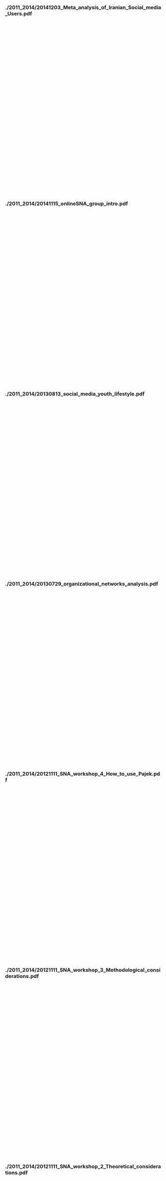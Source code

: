 
### ./2011_2014/20141203_Meta_analysis_of_Iranian_Social_media_Users.pdf

<object data="./2011_2014/20141203_Meta_analysis_of_Iranian_Social_media_Users.pdf" type="application/pdf" frameborder="0" width="600px" height="550px" style="padding: 20px;">
    <embed src="https://docs.google.com/viewer?url=https://github.com/akbaritabar/presentations/raw/main/docs/./2011_2014/20141203_Meta_analysis_of_Iranian_Social_media_Users.pdf&embedded=true" width="600px" height="550px"/>
</object>

### ./2011_2014/20141115_onlineSNA_group_intro.pdf

<object data="./2011_2014/20141115_onlineSNA_group_intro.pdf" type="application/pdf" frameborder="0" width="600px" height="550px" style="padding: 20px;">
    <embed src="https://docs.google.com/viewer?url=https://github.com/akbaritabar/presentations/raw/main/docs/./2011_2014/20141115_onlineSNA_group_intro.pdf&embedded=true" width="600px" height="550px"/>
</object>

### ./2011_2014/20130813_social_media_youth_lifestyle.pdf

<object data="./2011_2014/20130813_social_media_youth_lifestyle.pdf" type="application/pdf" frameborder="0" width="600px" height="550px" style="padding: 20px;">
    <embed src="https://docs.google.com/viewer?url=https://github.com/akbaritabar/presentations/raw/main/docs/./2011_2014/20130813_social_media_youth_lifestyle.pdf&embedded=true" width="600px" height="550px"/>
</object>

### ./2011_2014/20130729_organizational_networks_analysis.pdf

<object data="./2011_2014/20130729_organizational_networks_analysis.pdf" type="application/pdf" frameborder="0" width="600px" height="550px" style="padding: 20px;">
    <embed src="https://docs.google.com/viewer?url=https://github.com/akbaritabar/presentations/raw/main/docs/./2011_2014/20130729_organizational_networks_analysis.pdf&embedded=true" width="600px" height="550px"/>
</object>

### ./2011_2014/20121111_SNA_workshop_4_How_to_use_Pajek.pdf

<object data="./2011_2014/20121111_SNA_workshop_4_How_to_use_Pajek.pdf" type="application/pdf" frameborder="0" width="600px" height="550px" style="padding: 20px;">
    <embed src="https://docs.google.com/viewer?url=https://github.com/akbaritabar/presentations/raw/main/docs/./2011_2014/20121111_SNA_workshop_4_How_to_use_Pajek.pdf&embedded=true" width="600px" height="550px"/>
</object>

### ./2011_2014/20121111_SNA_workshop_3_Methodological_considerations.pdf

<object data="./2011_2014/20121111_SNA_workshop_3_Methodological_considerations.pdf" type="application/pdf" frameborder="0" width="600px" height="550px" style="padding: 20px;">
    <embed src="https://docs.google.com/viewer?url=https://github.com/akbaritabar/presentations/raw/main/docs/./2011_2014/20121111_SNA_workshop_3_Methodological_considerations.pdf&embedded=true" width="600px" height="550px"/>
</object>

### ./2011_2014/20121111_SNA_workshop_2_Theoretical_considerations.pdf

<object data="./2011_2014/20121111_SNA_workshop_2_Theoretical_considerations.pdf" type="application/pdf" frameborder="0" width="600px" height="550px" style="padding: 20px;">
    <embed src="https://docs.google.com/viewer?url=https://github.com/akbaritabar/presentations/raw/main/docs/./2011_2014/20121111_SNA_workshop_2_Theoretical_considerations.pdf&embedded=true" width="600px" height="550px"/>
</object>

### ./2011_2014/20121111_SNA_workshop_1_Intro.pdf

<object data="./2011_2014/20121111_SNA_workshop_1_Intro.pdf" type="application/pdf" frameborder="0" width="600px" height="550px" style="padding: 20px;">
    <embed src="https://docs.google.com/viewer?url=https://github.com/akbaritabar/presentations/raw/main/docs/./2011_2014/20121111_SNA_workshop_1_Intro.pdf&embedded=true" width="600px" height="550px"/>
</object>

### ./2011_2014/20120631_research_methods_for_online_networks.pdf

<object data="./2011_2014/20120631_research_methods_for_online_networks.pdf" type="application/pdf" frameborder="0" width="600px" height="550px" style="padding: 20px;">
    <embed src="https://docs.google.com/viewer?url=https://github.com/akbaritabar/presentations/raw/main/docs/./2011_2014/20120631_research_methods_for_online_networks.pdf&embedded=true" width="600px" height="550px"/>
</object>

### ./2011_2014/20120129_SNA_workshop_4_Software_How_to_use_2_pajek.pdf

<object data="./2011_2014/20120129_SNA_workshop_4_Software_How_to_use_2_pajek.pdf" type="application/pdf" frameborder="0" width="600px" height="550px" style="padding: 20px;">
    <embed src="https://docs.google.com/viewer?url=https://github.com/akbaritabar/presentations/raw/main/docs/./2011_2014/20120129_SNA_workshop_4_Software_How_to_use_2_pajek.pdf&embedded=true" width="600px" height="550px"/>
</object>

### ./2011_2014/20120129_SNA_workshop_3_Software_How_to_use_1_nodexl.pdf

<object data="./2011_2014/20120129_SNA_workshop_3_Software_How_to_use_1_nodexl.pdf" type="application/pdf" frameborder="0" width="600px" height="550px" style="padding: 20px;">
    <embed src="https://docs.google.com/viewer?url=https://github.com/akbaritabar/presentations/raw/main/docs/./2011_2014/20120129_SNA_workshop_3_Software_How_to_use_1_nodexl.pdf&embedded=true" width="600px" height="550px"/>
</object>

### ./2011_2014/20120129_SNA_workshop_2_Methodology_Research_experience.pdf

<object data="./2011_2014/20120129_SNA_workshop_2_Methodology_Research_experience.pdf" type="application/pdf" frameborder="0" width="600px" height="550px" style="padding: 20px;">
    <embed src="https://docs.google.com/viewer?url=https://github.com/akbaritabar/presentations/raw/main/docs/./2011_2014/20120129_SNA_workshop_2_Methodology_Research_experience.pdf&embedded=true" width="600px" height="550px"/>
</object>

### ./2011_2014/20120129_SNA_workshop_1_Intro.pdf

<object data="./2011_2014/20120129_SNA_workshop_1_Intro.pdf" type="application/pdf" frameborder="0" width="600px" height="550px" style="padding: 20px;">
    <embed src="https://docs.google.com/viewer?url=https://github.com/akbaritabar/presentations/raw/main/docs/./2011_2014/20120129_SNA_workshop_1_Intro.pdf&embedded=true" width="600px" height="550px"/>
</object>

### ./2011_2014/20110704_Master_thesis_defense.pdf

<object data="./2011_2014/20110704_Master_thesis_defense.pdf" type="application/pdf" frameborder="0" width="600px" height="550px" style="padding: 20px;">
    <embed src="https://docs.google.com/viewer?url=https://github.com/akbaritabar/presentations/raw/main/docs/./2011_2014/20110704_Master_thesis_defense.pdf&embedded=true" width="600px" height="550px"/>
</object>
